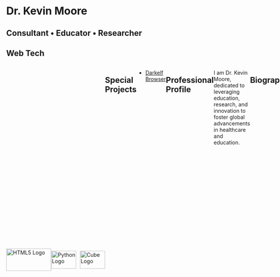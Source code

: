 # Dr. Kevin Moore

## Consultant • Educator • Researcher

## Web Tech 
<div style="display: flex;">

<div style="display:flex; align-items:center;">
    <img src="https://www.freepnglogos.com/uploads/html5-logo-png/html5-logo-devextreme-multi-purpose-controls-html-javascript-3.png" width="120" height="60" alt="HTML5 Logo">
    <img src="https://s3.dualstack.us-east-2.amazonaws.com/pythondotorg-assets/media/community/logos/python-logo-only.png" alt="Python Logo" style="width:67px; height:48px; margin-right:10px;">
    <img src="https://pypi.org/static/images/white-cube.2351a86c.svg" width="67" height="48" alt="Cube Logo">
</div>

## Special Projects
- [Darkelf Browser](https://github.com/Darkelf2024/Darkelf-Browser/blob/main/README.md)

## Professional Profile

I am Dr. Kevin Moore, dedicated to leveraging education, research, and innovation to foster global advancements in healthcare and education.

## Biography

With a PhD in Education and a Minor in TESOL, I am a dedicated Medical Researcher specializing in healthcare and education. My work focuses on enhancing medical knowledge and educational practices for the betterment of communities. Passionate about healthcare, education, and research, my aim is to bridge these domains and enhance learning and health outcomes worldwide. Through the integration of research, education, and innovation, I strive to drive meaningful improvements in healthcare and education. Certified by ManchesterCF and the University of New Haven, Connecticut, I am committed to leveraging my expertise to affect positive change on a global scale.
Services

Financial Data Analysis: Analyzing financial data, generating reports, and implementing risk management strategies.
Research Services: Utilizing Open Source Intelligence (OSINT) for insights in linguistics, oncology, and strategic medical partnerships.
Writing Services: Crafting attention-grabbing resumes, powerful reference letters, and impeccable thesis/dissertations.
Educational Consultation: Prepare for college admissions and exams like IELTS and OET, certified in OET Knowledge.

## Affiliations

I am affiliated with organizations like DocMatter, the Endocrine Society, IACA (International Association of Crime Analysts), and ICOS (International Council of Onomastic Science).

## Vision

My vision is to merge research, education, and innovation to create positive impacts on global healthcare and education outcomes.

## Skills

- Data Analysis
- Research Methodology
- Multilingual Communication
- Critical Thinking
- Teaching and Training
- Cross-Cultural Competence
- Intelligence Analysis
- Medical Terminology
- Financial Modeling

## Info

- [ManchesterCF](https://www.manchestercf.com/fis-7/)
- [EGS University](https://www.egs.edu.eu/)
- [USM University](https://www.usm.my/)


## FIS Badge
[FIS BADGE](https://www.credly.com/badges/c267d873-79ef-4e05-9389-643b15ae2482/embedded)
The Financial Intelligence Specialist (FIS) designation provides an online qualification for anti-money laundering and anti-terrorist financing compliance professionals.The designation is provided jointly by ManchesterCF and the University of NewHaven, Connecticut.

## Contact
Email: kjm489@km-consultant.pro
Website: [Dr. Kevin Moore](https://km-consultant.pro/)

Reach out to me via email or connect with me on professional networks

<!---
Darkelf2024/Darkelf2024 is a ✨ special ✨ repository because its `README.md` (this file) appears on your GitHub profile.
You can click the Preview link to take a look at your changes.
--->
